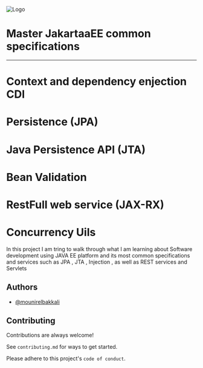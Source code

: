 
![Logo](https://wikiimg.tojsiabtv.com/wikipedia/commons/thumb/8/81/Jakarta_ee_logo_schooner_color_stacked_default.svg/1200px-Jakarta_ee_logo_schooner_color_stacked_default.svg.png)


# Master JakartaaEE common specifications
-----------------------------------------
# Context and dependency enjection CDI 
# Persistence (JPA) 
# Java Persistence API (JTA)
# Bean Validation
# RestFull web service (JAX-RX)
# Concurrency Uils

In this project I am tring to walk through what I am learning about Software development
using JAVA EE platform and its most common specifications and services such as JPA , JTA , Injection , 
as well as REST services and Servlets 


## Authors

- [@mounirelbakkali](https://www.github.com/mounirelbakkali)


## Contributing

Contributions are always welcome!

See `contributing.md` for ways to get started.

Please adhere to this project's `code of conduct`.

